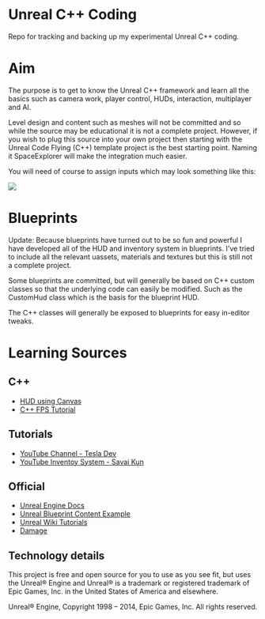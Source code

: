 Unreal C++ Coding
=================

Repo for tracking and backing up my experimental Unreal C++ coding.

# Aim

The purpose is to get to know the Unreal C++ framework and learn all the basics such as camera work, player control, HUDs, interaction, multiplayer and AI.

Level design and content such as meshes will not be committed and so while the source may be educational it is not a complete project. However, if you wish to plug this source into your own project then starting with the Unreal Code Flying (C++) template project is the best starting point. Naming it SpaceExplorer will make the integration much easier.

You will need of course to assign inputs which may look something like this:

![](http://i955.photobucket.com/albums/ae34/Bornich/SpaceExplorerInput_zpsc1672e10.png)

# Blueprints

Update: Because blueprints have turned out to be so fun and powerful I have developed all of the HUD and inventory system in blueprints. I've tried to include all the relevant uassets, materials and textures but this is still not a complete project.

Some blueprints are committed, but will generally be based on C++ custom classes so that the underlying code can easily be modified. Such as the CustomHud class which is the basis for the blueprint HUD.

The C++ classes will generally be exposed to blueprints for easy in-editor tweaks.

# Learning Sources

## C++

* [HUD using Canvas](https://wiki.unrealengine.com/HUD,_Canvas,_Code_Sample_of_800%2B_Lines,_Create_Buttons_%26_Draw_Materials)
* [C++ FPS Tutorial](https://wiki.unrealengine.com/First_Person_Shooter_C%2B%2B_Tutorial)

## Tutorials

* [YouTube Channel - Tesla Dev](https://www.youtube.com/channel/UC3QBWg9pMnaFF-q0qjXPDEg)
* [YouTube Inventoy System - Savai Kun](https://www.youtube.com/channel/UCLCVZLOs3tdcKYGjmXZWK2Q)

## Official

* [Unreal Engine Docs](https://docs.unrealengine.com)
* [Unreal Blueprint Content Example](https://docs.unrealengine.com/latest/INT/Resources/ContentExamples/Blueprints/index.html)
* [Unreal Wiki Tutorials](https://wiki.unrealengine.com/Category:Tutorials)
* [Damage](https://www.unrealengine.com/blog/damage-in-ue4)

Technology details
-----------------

This project is free and open source for you to use as you see fit, but uses the Unreal® Engine and Unreal® is a trademark or registered trademark of Epic Games, Inc. in the United States of America and elsewhere.

Unreal® Engine, Copyright 1998 – 2014, Epic Games, Inc. All rights reserved.
